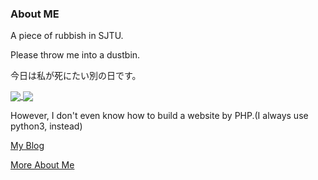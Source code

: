 ### About ME

A piece of rubbish in SJTU.

Please throw me into a dustbin.

今日は私が死にたい別の日です。

<a href="https://github.com/anuraghazra/github-readme-stats">
  <img align="center" src="https://github-readme-stats.vercel.app/api?username=cmd2001&count_private=true&show_icons=true&hide=issues" />
</a>
<a href="https://github.com/anuraghazra/convoychat">
  <img align="center" src="https://github-readme-stats.vercel.app/api/top-langs/?username=cmd2001&layout=compact&hide=javascript,html,makefile,css&langs_count=10" />
</a>

However, I don't even know how to build a website by PHP.(I always use python3, instead)

[My Blog](https://amagi.yukisaki.io/)

[More About Me](https://amagi.yukisaki.io/about/)
